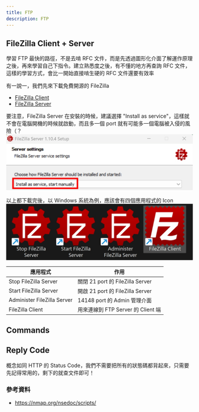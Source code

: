 ```yaml
---
title: FTP
description: FTP
---
```


## FileZilla Client + Server

學習 FTP 最快的路徑，不是去啃 RFC 文件，而是先透過圖形化介面了解運作原理之後，再來學習自己下指令。建立熟悉度之後，有不懂的地方再查詢 RFC 文件，這樣的學習方式，會比一開始直接啃生硬的 RFC 文件還要有效率

有一說一，我們先來下載免費開源的 FileZilla

- [FileZilla Client](https://filezilla-project.org/download.php?type=client)
- [FileZilla Server](https://filezilla-project.org/download.php?type=server)

要注意，FileZilla Server 在安裝的時候，建議選擇 "Install as service"，這樣就不會在電腦開機的時候就啟動，而且多一個 port 就有可能多一個電腦被入侵的風險（？
![fileZilla-install-as-service](../../static/img/fileZilla-install-as-service.jpg)

以上都下載完後，以 Windows 系統為例，應該會有四個應用程式的 Icon
![fileZilla-services](../../static/img/fileZilla-services.jpg)

| 應用程式                    | 作用                               |
| --------------------------- | ---------------------------------- |
| Stop FileZilla Server       | 關閉 21 port 的 FileZilla Server   |
| Start FileZilla Server      | 開啟 21 port 的 FileZilla Server   |
| Administer FileZilla Server | 14148 port 的 Admin 管理介面       |
| FileZilla Client            | 用來連線到 FTP Server 的 Client 端 |

## Commands

## Reply Code

概念如同 HTTP 的 Status Code，我們不需要把所有的狀態碼都背起來，只需要先記得常用的，剩下的就查文件即可！

<!-- FTP傳輸的資料 -->
<!-- - ftp-anon -->
<!-- - ftp-bounce -->
<!-- - ftp-brute -->
<!-- - ftp-libopie -->
<!-- - ftp-proftpd-backdoor -->
<!-- - ftp-syst -->
<!-- - ftp-vsftpd-backdoor -->
<!-- - ftp-vuln-cve2010-4221 -->

### 參考資料

- https://nmap.org/nsedoc/scripts/
  <!-- - https://www.w3.org/Protocols/rfc959/ -->
  <!-- - https://datatracker.ietf.org/doc/html/rfc959 -->
  <!-- RFC 2228（1997）：新增 FTP 的安全擴展（FTP Security Extensions）。 -->
  <!-- RFC 2389（1998）：定義了 FEAT 命令，允許伺服器回報其支援的擴展功能。 -->
  <!-- RFC 2428（1998）：引入了 IPv6 支援和擴展的被動模式（EPSV, EPRT）。 -->
  <!-- https://chatgpt.com/c/6878e496-f3e4-8012-9a18-0326d7376e5d -->
